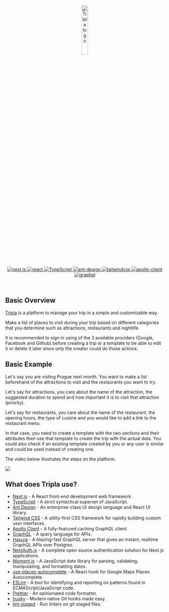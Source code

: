 <br/>
<p align="center">
  <a href="https://tripla.vercel.app/" target="_blank">
    <img width="20%" src="https://tripla.vercel.app/logo.png" alt="Tripla logo">
  </a>
</p>

<br/>
<p align="center">
  <a href="https://github.com/vercel/next.js/" target="_blank">
    <img src="https://img.shields.io/badge/next.js-10.0.4-blueviolet" alt="next.js">
  </a>
  <a href="https://github.com/facebook/react" target="_blank">
    <img src="https://img.shields.io/badge/react-16.13.1-blue" alt="react">
  </a>
  <a href="https://github.com/microsoft/TypeScript" target="_blank">
    <img src="https://img.shields.io/badge/TypeScript-4.1.3-yellow" alt="TypeScript">
  </a>
  <a href="https://github.com/ant-design/ant-design" target="_blank">
    <img src="https://img.shields.io/badge/ant--design-4.13.1-orange" alt="ant-design">
  </a>
  <a href="https://github.com/tailwindlabs/tailwindcss" target="_blank">
    <img src="https://img.shields.io/badge/tailwindcss-2.0.2-ff69c4" alt="tailwindcss">
  </a>
  <a href="https://github.com/apollographql/apollo-client" target="_blank">
    <img src="https://img.shields.io/badge/apollo--client-3.3.9-9cf" alt="apollo-client">
  </a>
  <a href="https://github.com/graphql/graphql-js" target="_blank">
    <img src="https://img.shields.io/badge/graphql-15.5.0-brightgreen" alt="graphql">
  </a>
</p>
<br/>

## Basic Overview
<a href="https://tripla.vercel.app/" target="_blank">Tripla</a> is a platform to manage your trip in a simple and customizable way.

Make a list of places to visit during your trip based on different categories that you determine such as attractions, restaurants and nightlife.

It is recommended to sign in using of the 3 available providers (Google, Facebook and Github) before creating a trip or a template to be able to edit it or delete it later since only the creator could do those actions.

## Basic Example
Let's say you are visting Prague next month. You want to make a list beforehand of the attractions to visit and the restaurants you want to try.

Let's say for attractions, you care about the name of the attraction, the suggested duration to spend and how important it is to visit that attraction (priority).

Let's say for restaurants, you care about the name of the restaurant, the opening hours, the type of cuisine and you would like to add a link to the restaurant menu.

In that case, you need to create a template with the two sections and their attributes then use that template to create the trip with the actual data.
You could also check if an existing template created by you or any user is similar and could be used instead of creating one.

The video below illustrates the steps on the platform.

<img src="https://github.com/gsaidy/tripla-gif/blob/main/tripla.gif">

## What does Tripla use?

* [Next.js](https://github.com/vercel/next.js/) - A React front-end development web framework.
* [TypeScript](https://github.com/microsoft/TypeScript) - A strict syntactical superset of JavaScript.
* [Ant Design](https://github.com/ant-design/ant-design) - An enterprise-class UI design language and React UI library.
* [Tailwind CSS](https://github.com/tailwindlabs/tailwindcss) - A utility-first CSS framework for rapidly building custom user interfaces.
* [Apollo Client](https://github.com/apollographql/apollo-client) - A fully-featured caching GraphQL client.
* [GraphQL](https://github.com/graphql/graphql-js) - A query language for APIs.
* [Hasura](https://github.com/hasura/graphql-engine) - A blazing-fast GraphQL server that gives an instant, realtime GraphQL APIs over Postgres.
* [NextAuth.js](https://github.com/nextauthjs/next-auth) - A complete open source authentication solution for Next.js applications.
* [Moment.js](https://github.com/moment/moment) - A JavaScript date library for parsing, validating, manipulating, and formatting dates.
* [use-places-autocomplete](https://github.com/wellyshen/use-places-autocomplete) - A React hook for Google Maps Places Autocomplete.
* [ESLint](https://github.com/eslint/eslint) - A tool for identifying and reporting on patterns found in ECMAScript/JavaScript code.
* [Prettier](https://github.com/prettier/prettier) - An opinionated code formatter.
* [husky](https://github.com/typicode/husky) - Modern native Git hooks made easy.
* [lint-staged](https://github.com/okonet/lint-staged) - Run linters on git staged files.
